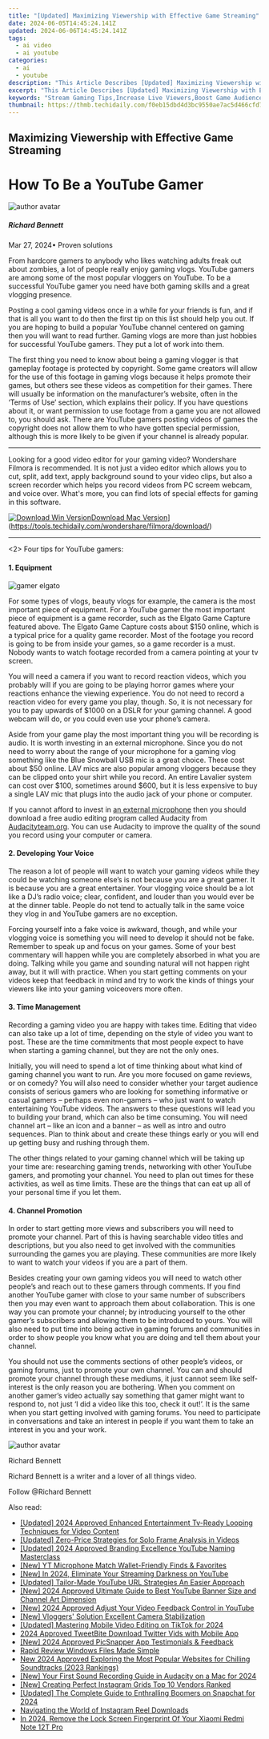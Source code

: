 ```yaml
---
title: "[Updated] Maximizing Viewership with Effective Game Streaming"
date: 2024-06-05T14:45:24.141Z
updated: 2024-06-06T14:45:24.141Z
tags:
  - ai video
  - ai youtube
categories:
  - ai
  - youtube
description: "This Article Describes [Updated] Maximizing Viewership with Effective Game Streaming"
excerpt: "This Article Describes [Updated] Maximizing Viewership with Effective Game Streaming"
keywords: "Stream Gaming Tips,Increase Live Viewers,Boost Game Audiences,Optimal Stream Techniques,Engage Gamers Online,Raise Stream Popularity,Enhance Watcher Count"
thumbnail: https://thmb.techidaily.com/f0eb15dbd4d3bc9550ae7ac5d466cfd7136ebba5996edeb6f057c08fddaa5f37.jpg
---
```


## Maximizing Viewership with Effective Game Streaming

# How To Be a YouTube Gamer

![author avatar](https://images.wondershare.com/filmora/article-images/richard-bennett.jpg)

##### Richard Bennett

 Mar 27, 2024• Proven solutions

From hardcore gamers to anybody who likes watching adults freak out about zombies, a lot of people really enjoy gaming vlogs. YouTube gamers are among some of the most popular vloggers on YouTube. To be a successful YouTube gamer you need have both gaming skills and a great vlogging presence.

Posting a cool gaming videos once in a while for your friends is fun, and if that is all you want to do then the first tip on this list should help you out. If you are hoping to build a popular YouTube channel centered on gaming then you will want to read further. Gaming vlogs are more than just hobbies for successful YouTube gamers. They put a lot of work into them.

The first thing you need to know about being a gaming vlogger is that gameplay footage is protected by copyright. Some game creators will allow for the use of this footage in gaming vlogs because it helps promote their games, but others see these videos as competition for their games. There will usually be information on the manufacturer’s website, often in the ‘Terms of Use’ section, which explains their policy. If you have questions about it, or want permission to use footage from a game you are not allowed to, you should ask. There are YouTube gamers posting videos of games the copyright does not allow them to who have gotten special permission, although this is more likely to be given if your channel is already popular.

---

Looking for a good video editor for your gaming video? Wondershare Filmora is recommended. It is not just a video editor which allows you to cut, split, add text, apply background sound to your video clips, but also a screen recorder which helps you record videos from PC screem webcam, and voice over. What's more, you can find lots of special effects for gaming in this software.

[![Download Win Version](https://images.wondershare.com/filmora/guide/download-btn-win.jpg)](https://tools.techidaily.com/wondershare/filmora/download/)[Download Mac Version](https://images.wondershare.com/filmora/guide/download-btn-mac.jpg)](https://tools.techidaily.com/wondershare/filmora/download/)

---

<2> Four tips for YouTube gamers:

#### 1\. Equipment

![gamer elgato](https://images.wondershare.com/filmora/article-images/gamer-elgato.JPG)

For some types of vlogs, beauty vlogs for example, the camera is the most important piece of equipment. For a YouTube gamer the most important piece of equipment is a game recorder, such as the Elgato Game Capture featured above. The Elgato Game Capture costs about $150 online, which is a typical price for a quality game recorder. Most of the footage you record is going to be from inside your games, so a game recorder is a must. Nobody wants to watch footage recorded from a camera pointing at your tv screen.

You will need a camera if you want to record reaction videos, which you probably will if you are going to be playing horror games where your reactions enhance the viewing experience. You do not need to record a reaction video for every game you play, though. So, it is not necessary for you to pay upwards of $1000 on a DSLR for your gaming channel. A good webcam will do, or you could even use your phone’s camera.

Aside from your game play the most important thing you will be recording is audio. It is worth investing in an external microphone. Since you do not need to worry about the range of your microphone for a gaming vlog something like the Blue Snowball USB mic is a great choice. These cost about $50 online. LAV mics are also popular among vloggers because they can be clipped onto your shirt while you record. An entire Lavalier system can cost over $100, sometimes around $600, but it is less expensive to buy a single LAV mic that plugs into the audio jack of your phone or computer.

If you cannot afford to invest in [an external microphone](https://tools.techidaily.com/wondershare/filmora/download/) then you should download a free audio editing program called Audacity from [Audacityteam.org](https://www.audacityteam.org/). You can use Audacity to improve the quality of the sound you record using your computer or camera.

#### 2\. Developing Your Voice

The reason a lot of people will want to watch your gaming videos while they could be watching someone else’s is not because you are a great gamer. It is because you are a great entertainer. Your vlogging voice should be a lot like a DJ’s radio voice; clear, confident, and louder than you would ever be at the dinner table. People do not tend to actually talk in the same voice they vlog in and YouTube gamers are no exception.

Forcing yourself into a fake voice is awkward, though, and while your vlogging voice is something you will need to develop it should not be fake. Remember to speak up and focus on your games. Some of your best commentary will happen while you are completely absorbed in what you are doing. Talking while you game and sounding natural will not happen right away, but it will with practice. When you start getting comments on your videos keep that feedback in mind and try to work the kinds of things your viewers like into your gaming voiceovers more often.

#### 3\. Time Management

Recording a gaming video you are happy with takes time. Editing that video can also take up a lot of time, depending on the style of video you want to post. These are the time commitments that most people expect to have when starting a gaming channel, but they are not the only ones.

Initially, you will need to spend a lot of time thinking about what kind of gaming channel you want to run. Are you more focused on game reviews, or on comedy? You will also need to consider whether your target audience consists of serious gamers who are looking for something informative or casual gamers – perhaps even non-gamers – who just want to watch entertaining YouTube videos. The answers to these questions will lead you to building your brand, which can also be time consuming. You will need channel art – like an icon and a banner – as well as intro and outro sequences. Plan to think about and create these things early or you will end up getting busy and rushing through them.

The other things related to your gaming channel which will be taking up your time are: researching gaming trends, networking with other YouTube gamers, and promoting your channel. You need to plan out times for these activities, as well as time limits. These are the things that can eat up all of your personal time if you let them.

#### 4\. Channel Promotion

In order to start getting more views and subscribers you will need to promote your channel. Part of this is having searchable video titles and descriptions, but you also need to get involved with the communities surrounding the games you are playing. These communities are more likely to want to watch your videos if you are a part of them.

Besides creating your own gaming videos you will need to watch other people’s and reach out to these gamers through comments. If you find another YouTube gamer with close to your same number of subscribers then you may even want to approach them about collaboration. This is one way you can promote your channel; by introducing yourself to the other gamer’s subscribers and allowing them to be introduced to yours. You will also need to put time into being active in gaming forums and communities in order to show people you know what you are doing and tell them about your channel.

You should not use the comments sections of other people’s videos, or gaming forums, just to promote your own channel. You can and should promote your channel through these mediums, it just cannot seem like self-interest is the only reason you are bothering. When you comment on another gamer’s video actually say something that gamer might want to respond to, not just ‘I did a video like this too, check it out!’. It is the same when you start getting involved with gaming forums. You need to participate in conversations and take an interest in people if you want them to take an interest in you and your work.

![author avatar](https://images.wondershare.com/filmora/article-images/richard-bennett.jpg)

Richard Bennett

Richard Bennett is a writer and a lover of all things video.

Follow @Richard Bennett

<span class="atpl-alsoreadstyle">Also read:</span>
<div><ul>
<li><a href="https://facebook-video-share.techidaily.com/updated-2024-approved-enhanced-entertainment-tv-ready-looping-techniques-for-video-content/"><u>[Updated] 2024 Approved  Enhanced Entertainment  Tv-Ready Looping Techniques for Video Content</u></a></li>
<li><a href="https://facebook-video-share.techidaily.com/updated-zero-price-strategies-for-solo-frame-analysis-in-videos/"><u>[Updated] Zero-Price Strategies for Solo Frame Analysis in Videos</u></a></li>
<li><a href="https://facebook-video-share.techidaily.com/updated-2024-approved-branding-excellence-youtube-naming-masterclass/"><u>[Updated] 2024 Approved  Branding Excellence  YouTube Naming Masterclass</u></a></li>
<li><a href="https://facebook-video-share.techidaily.com/new-yt-microphone-match-wallet-friendly-finds-and-favorites/"><u>[New] YT Microphone Match  Wallet-Friendly Finds & Favorites</u></a></li>
<li><a href="https://facebook-video-share.techidaily.com/new-in-2024-eliminate-your-streaming-darkness-on-youtube/"><u>[New] In 2024, Eliminate Your Streaming Darkness on YouTube</u></a></li>
<li><a href="https://facebook-video-share.techidaily.com/updated-tailor-made-youtube-url-strategies-an-easier-approach/"><u>[Updated] Tailor-Made YouTube URL Strategies  An Easier Approach</u></a></li>
<li><a href="https://facebook-video-share.techidaily.com/new-2024-approved-ultimate-guide-to-best-youtube-banner-size-and-channel-art-dimension/"><u>[New] 2024 Approved  Ultimate Guide to Best YouTube Banner Size and Channel Art Dimension</u></a></li>
<li><a href="https://facebook-video-share.techidaily.com/new-2024-approved-adjust-your-video-feedback-control-in-youtube/"><u>[New] 2024 Approved  Adjust Your Video Feedback Control in YouTube</u></a></li>
<li><a href="https://facebook-video-share.techidaily.com/new-vloggers-solution-excellent-camera-stabilization/"><u>[New] Vloggers' Solution  Excellent Camera Stabilization</u></a></li>
<li><a href="https://tiktok-videos.techidaily.com/updated-mastering-mobile-video-editing-on-tiktok-for-2024/"><u>[Updated] Mastering Mobile Video Editing on TikTok for 2024</u></a></li>
<li><a href="https://twitter-videos.techidaily.com/2024-approved-tweetbite-download-twitter-vids-with-mobile-app/"><u>2024 Approved  TweetBite  Download Twitter Vids with Mobile App</u></a></li>
<li><a href="https://digital-screen-recording.techidaily.com/new-2024-approved-picsnapper-app-testimonials-and-feedback/"><u>[New] 2024 Approved  PicSnapper App Testimonials & Feedback</u></a></li>
<li><a href="https://extra-lessons.techidaily.com/rapid-review-windows-files-made-simple/"><u>Rapid Review  Windows Files Made Simple</u></a></li>
<li><a href="https://sound-tweaking.techidaily.com/new-2024-approved-exploring-the-most-popular-websites-for-chilling-soundtracks-2023-rankings/"><u>New 2024 Approved Exploring the Most Popular Websites for Chilling Soundtracks (2023 Rankings)</u></a></li>
<li><a href="https://on-screen-recording.techidaily.com/new-your-first-sound-recording-guide-in-audacity-on-a-mac-for-2024/"><u>[New] Your First Sound Recording Guide in Audacity on a Mac for 2024</u></a></li>
<li><a href="https://instagram-video-files.techidaily.com/new-creating-perfect-instagram-grids-top-10-vendors-ranked/"><u>[New] Creating Perfect Instagram Grids  Top 10 Vendors Ranked</u></a></li>
<li><a href="https://snapchat-videos.techidaily.com/updated-the-complete-guide-to-enthralling-boomers-on-snapchat-for-2024/"><u>[Updated] The Complete Guide to Enthralling Boomers on Snapchat for 2024</u></a></li>
<li><a href="https://instagram-videos.techidaily.com/navigating-the-world-of-instagram-reel-downloads/"><u>Navigating the World of Instagram Reel Downloads</u></a></li>
<li><a href="https://unlock-android.techidaily.com/in-2024-remove-the-lock-screen-fingerprint-of-your-xiaomi-redmi-note-12t-pro-by-drfone-android/"><u>In 2024, Remove the Lock Screen Fingerprint Of Your Xiaomi Redmi Note 12T Pro</u></a></li>
</ul></div>

<ins class="adsbygoogle"
      style="display:block"
      data-ad-client="ca-pub-7571918770474297"
      data-ad-slot="8358498916"
      data-ad-format="auto"
      data-full-width-responsive="true"></ins>